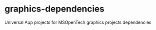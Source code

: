 graphics-dependencies
=====================

Universal App projects for MSOpenTech graphics projects dependencies
